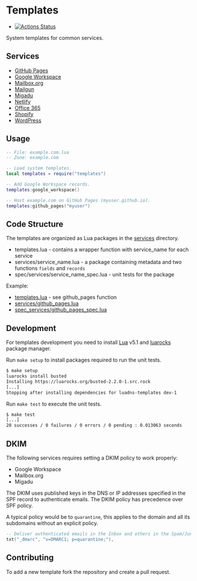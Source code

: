 # Templates

- [![Actions Status](https://github.com/luadns/templates/workflows/CI/badge.svg)](https://github.com/luadns/templates/actions)

System templates for common services.


## Services

* [GitHub Pages](services/github_pages.lua)
* [Google Workspace](services/google_workspace.lua)
* [Mailbox.org](services/mailbox_org.lua)
* [Mailgun](services/mailgun.lua)
* [Migadu](services/migadu.lua)
* [Netlify](services/netlify.lua)
* [Office 365](services/office365.lua)
* [Shopify](services/shopify.lua)
* [WordPress](services/wordpress.lua)

## Usage

```lua
-- File: example.com.lua
-- Zone: example.com

-- Load system templates.
local templates = require("templates")

-- Add Google Workspace records.
templates:google_workspace()

-- Host example.com on GitHub Pages (myuser.github.io).
templates:github_pages("myuser")
```

## Code Structure

The templates are organized as Lua packages in the [services](services) directory.

* templates.lua - contains a wrapper function with service_name for each service
* services/service_name.lua - a package containing metadata and two functions `fields` and `records`
* spec/services/service_name_spec.lua - unit tests for the package

Example:

* [templates.lua](templates.lua) - see github_pages function
* [services/github_pages.lua](services/github_pages.lua)
* [spec_services/github_pages_spec.lua](spec/services/github_pages_spec.lua)

## Development

For templates development you need to install [Lua](https://www.lua.org) v5.1 and [luarocks](https://luarocks.org) package manager.

Run `make setup` to install packages required to run the unit tests.

```bash
$ make setup
luarocks install busted
Installing https://luarocks.org/busted-2.2.0-1.src.rock
[...]
Stopping after installing dependencies for luadns-templates dev-1
```

Run `make test` to execute the unit tests.

```bash
$ make test
[...]
20 successes / 0 failures / 0 errors / 0 pending : 0.013063 seconds
```

## DKIM

The following services requires setting a DKIM policy to work properly:

* Google Workspace
* Mailbox.org
* Migadu

The DKIM uses published keys in the DNS or IP addresses specified in the SPF
record to authenticate emails. The DKIM policy has precedence over SPF policy.

A typical policy would be to `quarantine`, this applies to the domain and all
its subdomains without an explicit policy.

```lua
-- Deliver authenticated emails in the Inbox and others in the Spam/Junk folder.
txt("_dmarc", "v=DMARC1; p=quarantine;"),
```

## Contributing

To add a new template fork the repository and create a pull request.
